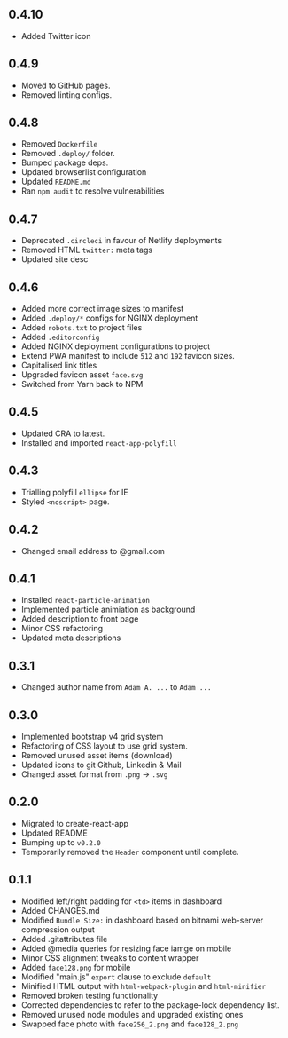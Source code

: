## 0.4.10

- Added Twitter icon


## 0.4.9

- Moved to GitHub pages.
- Removed linting configs.


## 0.4.8

- Removed `Dockerfile`
- Removed `.deploy/` folder.
- Bumped package deps.
- Updated browserlist configuration
- Updated `README.md`
- Ran `npm audit` to resolve vulnerabilities


## 0.4.7

- Deprecated `.circleci` in favour of Netlify deployments
- Removed HTML `twitter:` meta tags
- Updated site desc


## 0.4.6

- Added more correct image sizes to manifest
- Added `.deploy/*` configs for NGINX deployment
- Added `robots.txt` to project files
- Added `.editorconfig`
- Added NGINX deployment configurations to project
- Extend PWA manifest to include `512` and `192` favicon sizes.
- Capitalised link titles
- Upgraded favicon asset `face.svg`
- Switched from Yarn back to NPM


## 0.4.5

- Updated CRA to latest.
- Installed and imported `react-app-polyfill`


## 0.4.3

- Trialling polyfill `ellipse` for IE
- Styled `<noscript>` page.


## 0.4.2

- Changed email address to @gmail.com


## 0.4.1

- Installed `react-particle-animation`
- Implemented particle animiation as background
- Added description to front page
- Minor CSS refactoring
- Updated meta descriptions


## 0.3.1

- Changed author name from `Adam A. ...` to `Adam ...`


## 0.3.0

- Implemented bootstrap v4 grid system
- Refactoring of CSS layout to use grid system.
- Removed unused asset items (download)
- Updated icons to git Github, Linkedin & Mail
- Changed asset format from `.png` -> `.svg`


## 0.2.0

- Migrated to create-react-app
- Updated README
- Bumping up to `v0.2.0`
- Temporarily removed the `Header` component until complete.


## 0.1.1

- Modified left/right padding for `<td>` items in dashboard
- Added CHANGES.md
- Modified `Bundle Size:` in dashboard based on bitnami web-server compression output
- Added .gitattributes file
- Added @media queries for resizing face iamge on mobile
- Minor CSS alignment tweaks to content wrapper
- Added `face128.png` for mobile
- Modified "main.js" `export` clause to exclude `default`
- Minified HTML output with `html-webpack-plugin` and `html-minifier`
- Removed broken testing functionality
- Corrected dependencies to refer to the package-lock dependency list.
- Removed unused node modules and upgraded existing ones
- Swapped face photo with `face256_2.png` and `face128_2.png`
